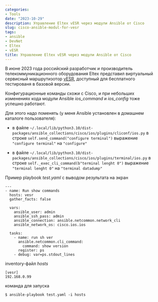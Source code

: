```yaml
---
categories:
- Tools
date: "2023-10-29"
description: Управление Eltex vESR через модули Ansible от Cisco
slug: cisco-ansible-modul-for-vesr
tags:
- ansible
- DevNet
- Eltex
- vESR
title: Управление Eltex vESR через модули Ansible от Cisco
---
```


В июне 2023 года российский разработчик и производитель телекоммуникационного оборудования Eltex представил виртуальный сервисный маршрутизотор [vESR](https://eltex-co.ru/catalog/service_gateways/virtualnyy_servisnyy_marshrutizator_vesr/), доступный для бесплатного тестированя в базовой версии.

Конфигурационные команды схожи с Cisco, и при небольших изменениях кода модули Ansible _ios_command_ и _ios_config_ тоже успешно работают.

Для этого надо поменять (у меня Ansible установлен в домашнем каталоге пользователя):

- в файле `~/.local/lib/python3.10/dist-packages/ansible_collections/cisco/ios/plugins/cliconf/ios.py` в строке `self.send_command("configure terminal")` выражение `"configure terminal"` на `"configure"`

- в файле `~/.local/lib/python3.10/dist-packages/ansible_collections/cisco/ios/plugins/terminal/ios.py` в строке `self._exec_cli_command(b"terminal lenght 0")` выражение `"terminal lenght 0"` на `"terminal datadump"`


Пример playbook _test.yaml_ с выводом результата на экран

```
---
- name: Run show commands
  hosts: vesr
  gather_facts: false

  vars:
    ansible_user: admin
    ansible_ssh_pass: admin
    ansible_connection: ansible.netcommon.network_cli
    ansible_network_os: cisco.ios.ios

  tasks:
    - name: run sh ver
      ansible.netcommon.cli_command:
        command: show version
      register: ps
    - debug: var=ps.stdout_lines
```

inventory-файл _hosts_

```
[vesr]
192.168.0.99
```

команда для запуска

```
$ ansible-playbook test.yaml -i hosts
```